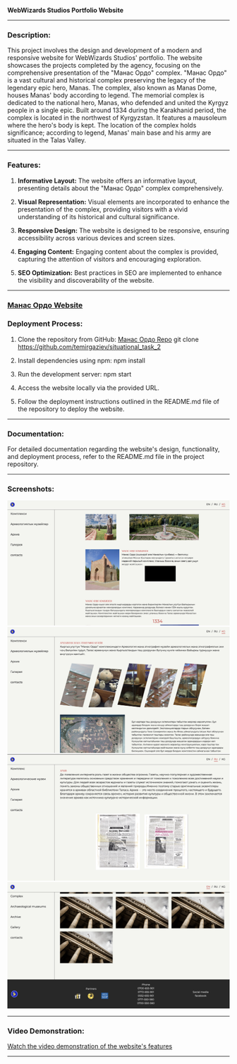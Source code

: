 **WebWizards Studios Portfolio Website**

---

### Description:

This project involves the design and development of a modern and responsive website for WebWizards Studios' portfolio. The website showcases the projects completed by the agency, focusing on the comprehensive presentation of the "Манас Ордо" complex. "Манас Ордо" is a vast cultural and historical complex preserving the legacy of the legendary epic hero, Manas. The complex, also known as Manas Dome, houses Manas' body according to legend. The memorial complex is dedicated to the national hero, Manas, who defended and united the Kyrgyz people in a single epic. Built around 1334 during the Karakhanid period, the complex is located in the northwest of Kyrgyzstan. It features a mausoleum where the hero's body is kept. The location of the complex holds significance; according to legend, Manas' main base and his army are situated in the Talas Valley.

---

### Features:

1. **Informative Layout:** The website offers an informative layout, presenting details about the "Манас Ордо" complex comprehensively.

2. **Visual Representation:** Visual elements are incorporated to enhance the presentation of the complex, providing visitors with a vivid understanding of its historical and cultural significance.

3. **Responsive Design:** The website is designed to be responsive, ensuring accessibility across various devices and screen sizes.

4. **Engaging Content:** Engaging content about the complex is provided, capturing the attention of visitors and encouraging exploration.

5. **SEO Optimization:** Best practices in SEO are implemented to enhance the visibility and discoverability of the website.

---
### [Манас Ордо Website](https://manas-ordo.vercel.app)
### Deployment Process:

1. Clone the repository from GitHub: [Манас Ордо Repo](https://github.com/temirgaziev/situational_task_2)
git clone https://github.com/temirgaziev/situational_task_2
2. Install dependencies using npm:
npm install
3. Run the development server:
npm start

4. Access the website locally via the provided URL.

5. Follow the deployment instructions outlined in the README.md file of the repository to deploy the website.

---

### Documentation:

For detailed documentation regarding the website's design, functionality, and deployment process, refer to the README.md file in the project repository.

---

### Screenshots:

![Screenshot 1](https://github.com/temirgaziev/situational_task_2/blob/main/screenshots/screen1.png)
![Screenshot 2](https://github.com/temirgaziev/situational_task_2/blob/main/screenshots/screen2.png)
![Screenshot 3](https://github.com/temirgaziev/situational_task_2/blob/main/screenshots/screen3.png)
![Screenshot 4](https://github.com/temirgaziev/situational_task_2/blob/main/screenshots/screen4.png)

---

### Video Demonstration:

[Watch the video demonstration of the website's features](https://drive.google.com/file/d/1cTZSL94Mp_IWFqM61Gf_TAJH-EBCszza/view?usp=share_link)

---






